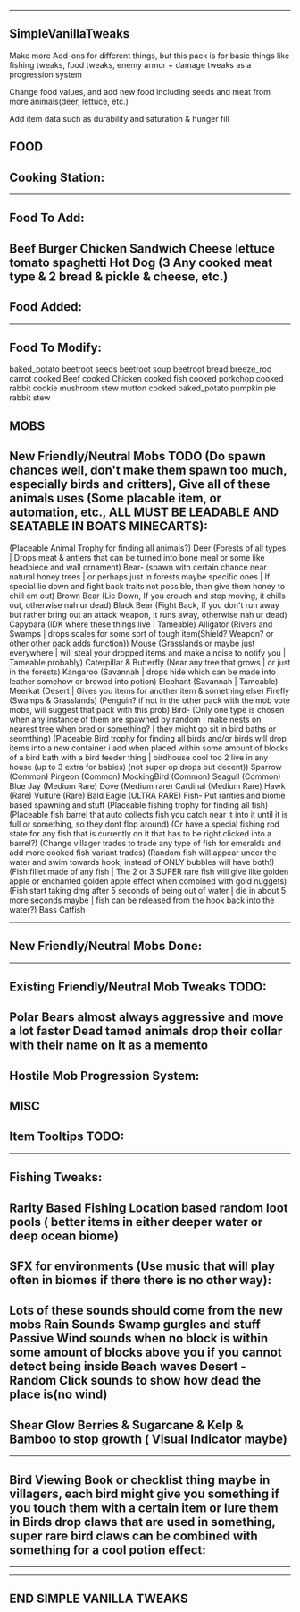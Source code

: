--------------------------------------------------------------------------------------------------------
SimpleVanillaTweaks
--------------------------------------------------------------------------------------------------------
Make more Add-ons for different things, but this pack is for basic things like fishing tweaks, food tweaks,
enemy armor + damage tweaks as a progression system

Change food values, and add new food including seeds and meat from more animals(deer, lettuce, etc.)

Add item data such as durability and saturation & hunger fill

FOOD
----------------------------------------------------------
Cooking Station:
-----------
-----------
Food To Add:
-----------
Beef Burger
Chicken Sandwich
Cheese
lettuce
tomato
spaghetti
Hot Dog (3 Any cooked meat type & 2 bread & pickle & cheese, etc.)
-----------
Food Added:
-----------

-----------
Food To Modify:
-----------
baked_potato
beetroot seeds
beetroot soup
beetroot
bread
breeze_rod
carrot
cooked Beef
cooked Chicken
cooked fish
cooked porkchop
cooked rabbit
cookie
mushroom stew
mutton cooked
baked_potato
pumpkin pie
rabbit stew


MOBS
----------------------------------------------------------
New Friendly/Neutral Mobs TODO (Do spawn chances well, don't make them spawn too much, especially birds and critters),
Give all of these animals uses (Some placable item, or automation, etc., ALL MUST BE LEADABLE AND SEATABLE IN BOATS MINECARTS):
-----------
  (Placeable Animal Trophy for finding all animals?)
Deer (Forests of all types | Drops meat & antlers that can be turned into bone meal or some like headpiece and wall ornament)
Bear- (spawn with certain chance near natural honey trees | or perhaps just in forests maybe specific ones | If special lie down and fight back traits not possible, then give them honey to chill em out)
  Brown Bear (Lie Down, If you crouch and stop moving, it chills out, otherwise nah ur dead)
  Black Bear (Fight Back, If you don't run away but rather bring out an attack weapon, it runs away, otherwise nah ur dead)
Capybara (IDK where these things live | Tameable)
Alligator (Rivers and Swamps | drops scales for some sort of tough item(Shield? Weapon? or other other pack adds function))
Mouse (Grasslands or maybe just everywhere | will steal your dropped items and make a noise to notify you | Tameable probably)
Caterpillar & Butterfly (Near any tree that grows | or just in the forests)
Kangaroo (Savannah | drops hide which can be made into leather somehow or brewed into potion)
Elephant (Savannah | Tameable)
Meerkat (Desert | Gives you items for another item & something else)
Firefly (Swamps & Grasslands)
(Penguin? if not in the other pack with the mob vote mobs, will suggest that pack with this prob)
Bird- (Only one type is chosen when any instance of them are spawned by random | make nests on nearest tree when bred or something? | they might go sit in bird baths or seomthing)
  (Placeable Bird trophy for finding all birds and/or birds will drop items into a new container i add when placed within some amount of blocks of a bird bath with a bird feeder thing | birdhouse cool too 2 live in any house (up to 3 extra for babies) (not super op drops but decent))
  Sparrow (Common)
  Pirgeon (Common)
  MockingBird (Common)
  Seagull (Common)
  Blue Jay (Medium Rare)
  Dove (Medium rare)
  Cardinal (Medium Rare)
  Hawk (Rare)
  Vulture (Rare)
  Bald Eagle (ULTRA RARE)
Fish- Put rarities and biome based spawning and stuff (Placeable fishing trophy for finding all fish)
  (Placeable fish barrel that auto collects fish you catch near it into it until it is full or something, so they dont flop around)
  (Or have a special fishing rod state for any fish that is currently on it that has to be right clicked into a barrel?)
  (Change villager trades to trade any type of fish for emeralds and add more cooked fish variant trades)
  (Random fish will appear under the water and swim towards hook; instead of ONLY bubbles will have both!)
  (Fish fillet made of any fish | The 2 or 3 SUPER rare fish will give like golden apple or enchanted golden apple effect when combined with gold nuggets)
  (Fish start taking dmg after 5 seconds of being out of water | die in about 5 more seconds maybe | fish can be released from the hook back into the water?)
  Bass
  Catfish

-----------
New Friendly/Neutral Mobs Done:
-----------
-----------
Existing Friendly/Neutral Mob Tweaks TODO:
-----------
Polar Bears almost always aggressive and move a lot faster
Dead tamed animals drop their collar with their name on it as a memento
-----------
Hostile Mob Progression System:
-----------


MISC
----------------------------------------------------------
Item Tooltips TODO:
-----------
-----------
Fishing Tweaks:
-----------
Rarity Based Fishing
Location based random loot pools ( better items in either deeper water or deep ocean biome)
-----------
SFX for environments (Use music that will play often in biomes if there there is no other way):
-----------
Lots of these sounds should come from the new mobs
Rain Sounds
Swamp gurgles and stuff
Passive Wind sounds when no block is within some amount of blocks above you if you cannot detect being inside
Beach waves
Desert - Random Click sounds to show how dead the place is(no wind)
-----------
Shear Glow Berries & Sugarcane & Kelp & Bamboo to stop growth ( Visual Indicator maybe)
-----------
-----------
Bird Viewing Book or checklist thing maybe in villagers, each bird might give you something if
you touch them with a certain item or lure them in Birds drop claws that are used in something, super rare bird claws can be combined with something for a cool potion effect:
-----------
-----------



--------------------------------------------------------------------------------------------------------
END SIMPLE VANILLA TWEAKS
--------------------------------------------------------------------------------------------------------